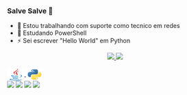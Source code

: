 ### Salve Salve 👋

<!--
**Kolete/Kolete** is a ✨ _special_ ✨ repository because its `README.md` (this file) appears on your GitHub profile.

Here are some ideas to get you started:
-->
- 🔭 Estou trabalhando com suporte como tecnico em redes
- 🌱 Estudando PowerShell
- ⚡ Sei escrever "Hello World" em Python

<div align="center">
  <a href="https://github.com/Kolete">
  <img height="180em" src="https://github-readme-stats.vercel.app/api?username=Kolete&show_icons=true&theme=great-gatsby&include_all_commits=true&count_private=true"/>
  <img height="180em" src="https://github-readme-stats.vercel.app/api/top-langs/?username=Kolete&layout=compact&langs_count=7&theme=great-gatsby"/>
</div>
  
  <div style="display: inline_block"><br>
  <img align="center" alt="Colete-Java" height="30" width="40" src="https://raw.githubusercontent.com/devicons/devicon/master/icons/java/java-original.svg">
  <img align="center" alt="Colete-Python" height="30" width="40" src="https://raw.githubusercontent.com/devicons/devicon/master/icons/python/python-original.svg">
</div>
  
 
 
<div> 
  <a href="https://www.instagram.com/r.colete/" target="_blank"><img src="https://img.shields.io/badge/-Instagram-%23E4405F?style=for-the-badge&logo=instagram&logoColor=white" target="_blank"></a>
 <a href="https://discord.gg/SzUBwahY" target="_blank"><img src="https://img.shields.io/badge/Discord-7289DA?style=for-the-badge&logo=discord&logoColor=white" target="_blank"></a> 
  <a href = "c.rafaelcontato@gmail.com"><img src="https://img.shields.io/badge/-Gmail-%23333?style=for-the-badge&logo=gmail&logoColor=white" target="_blank"></a>
  <a href="https://www.linkedin.com/in/rafael-colete-330667219/" target="_blank"><img src="https://img.shields.io/badge/-LinkedIn-%230077B5?style=for-the-badge&logo=linkedin&logoColor=white" target="_blank"></a> 
</div>
